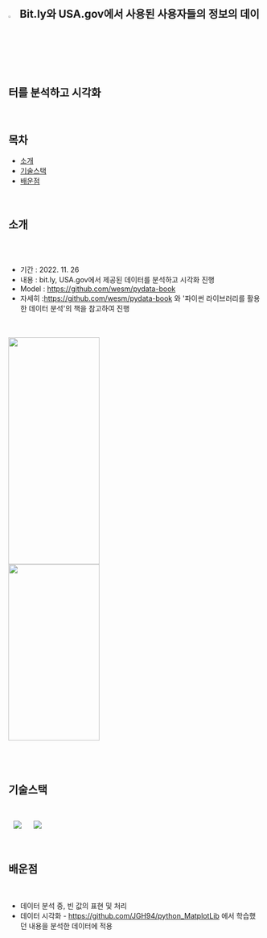 

<br>

## <img width="3.5%" src="https://user-images.githubusercontent.com/31702431/144234797-cb18a5e6-66fc-40ec-84e9-b4e3dc3d89c1.png"> Bit.ly와 USA.gov에서 사용된 사용자들의 정보의 데이터를 분석하고 시각화 

<br>

## 목차

* [소개](#소개) 
* [기술스택](#기술스택)
* [배운점](#배운점)
<br>


## 소개

<br>
<br>
 
- 기간 : 2022. 11. 26
- 내용 : bit.ly, USA.gov에서 제공된 데이터를 분석하고 시각화 진행
- Model : https://github.com/wesm/pydata-book
- 자세히 :https://github.com/wesm/pydata-book 와 '파이썬 라이브러리를 활용한 데이터 분석'의 책을 참고하여 진행 
<br>

 
<br>
 <div>
<img width="60%" height = "450dp" src="https://user-images.githubusercontent.com/41178868/204445246-337caa00-4911-4a10-8928-477334e02d8a.png">  
<img width="60%" height = "350dp" src="https://user-images.githubusercontent.com/41178868/204446539-a52a2376-41c9-49f6-8846-d906fee6245a.png">  
 
</div>
<br>
<br> 
<br>


## 기술스택

<br>

 <img
                src="https://img.shields.io/badge/-Python-3776AB?style=plastic&logo=Python&logoColor=white&link=https://we-co.tistory.com/"
                style="height : auto; margin-left : 10px; margin-right : 10px;"/>
 <img
                src="https://img.shields.io/badge/-NumPy-013243?style=plastic&logo=NumPy&logoColor=white&link=https://we-co.tistory.com/"
                style="height : auto; margin-left : 10px; margin-right : 10px;"/> 
                
                 
<br>


## 배운점

<br>

* 데이터 분석 중, 빈 값의 표현 및 처리  
* 데이터 시각화 -  https://github.com/JGH94/python_MatplotLib 에서 학습했던 내용을 분석한 데이터에 적용
